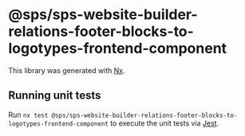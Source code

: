 # @sps/sps-website-builder-relations-footer-blocks-to-logotypes-frontend-component

This library was generated with [Nx](https://nx.dev).

## Running unit tests

Run `nx test @sps/sps-website-builder-relations-footer-blocks-to-logotypes-frontend-component` to execute the unit tests via [Jest](https://jestjs.io).
